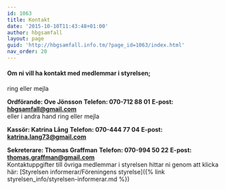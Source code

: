 ```yaml
---
id: 1063
title: Kontakt
date: '2015-10-10T11:43:48+01:00'
author: hbgsamfall
layout: page
guid: 'http://hbgsamfall.info.tm/?page_id=1063/index.html'
nav_order: 20
---
```


#### Om ni vill ha kontakt med medlemmar i styrelsen;  
ring eller mejla

**Ordförande:	Ove Jönsson**
**Telefon:	070-712 88 01**
**E-post:	hbgsamfall@gmail.com**
<BR>
eller i andra hand ring eller mejla

**Kassör:	Katrina Lång**
**Telefon:	070-444 77 04**
**E-post:	katrina.lang73@gmail.com**

**Sekreterare:	Thomas Graffman**
**Telefon:	070-994 50 22**
**E-post:	thomas.graffman@gmail.com**
<BR>
Kontaktuppgifter till övriga medlemmar i styrelsen hittar ni genom att klicka här: [Styrelsen informerar/Föreningens styrelse]({% link styrelsen_info/styrelsen-informerar.md %})
